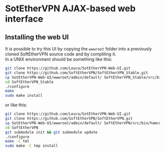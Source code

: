 # SotEtherVPN AJAX-based web interface
## Installing the web UI
It is possible to try this UI by copying the ```wwwroot``` folder into a previously cloned SoftEtherVPN source code and by compliling it.<br>
In a UNIX environment should be something like this:
```bash
git clone https://github.com/Leuca/SotEtherVPN-Web-UI.git
git clone https://github.com/SoftEtherVPN/SoftEtherVPN_Stable.git
cp SotEtherVPN-Web-UI/wwwroot/admin/default/ SoftEtherVPN_Stable/src/bin/hamcore/wwwroot/admin
cd SoftEtherVPN_Stable
./configure
make
sudo make install
```

or like this:

```bash
git clone https://github.com/Leuca/SotEtherVPN-Web-UI.git
git clone https://github.com/SoftEtherVPN/SoftEtherVPN.git
cp SotEtherVPN-Web-UI/wwwroot/admin/default/ SoftEtherVPN/src/bin/hamcore/wwwroot/admin
cd SoftEtherVPN
git submodule init && git submodule update
./configure
make -C tml
sudo make -C tmp install
```
